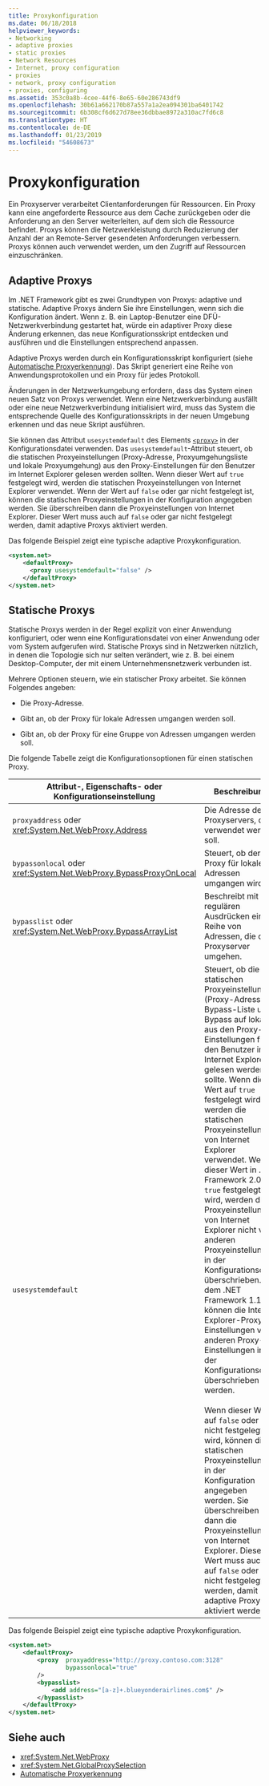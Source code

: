 ```yaml
---
title: Proxykonfiguration
ms.date: 06/18/2018
helpviewer_keywords:
- Networking
- adaptive proxies
- static proxies
- Network Resources
- Internet, proxy configuration
- proxies
- network, proxy configuration
- proxies, configuring
ms.assetid: 353c0a8b-4cee-44f6-8e65-60e286743df9
ms.openlocfilehash: 30b61a662170b87a557a1a2ea094301ba6401742
ms.sourcegitcommit: 6b308cf6d627d78ee36dbbae8972a310ac7fd6c8
ms.translationtype: HT
ms.contentlocale: de-DE
ms.lasthandoff: 01/23/2019
ms.locfileid: "54608673"
---
```

# <a name="proxy-configuration"></a>Proxykonfiguration
Ein Proxyserver verarbeitet Clientanforderungen für Ressourcen. Ein Proxy kann eine angeforderte Ressource aus dem Cache zurückgeben oder die Anforderung an den Server weiterleiten, auf dem sich die Ressource befindet. Proxys können die Netzwerkleistung durch Reduzierung der Anzahl der an Remote-Server gesendeten Anforderungen verbessern. Proxys können auch verwendet werden, um den Zugriff auf Ressourcen einzuschränken.  
  
## <a name="adaptive-proxies"></a>Adaptive Proxys  
 Im .NET Framework gibt es zwei Grundtypen von Proxys: adaptive und statische. Adaptive Proxys ändern Sie ihre Einstellungen, wenn sich die Konfiguration ändert. Wenn z. B. ein Laptop-Benutzer eine DFÜ-Netzwerkverbindung gestartet hat, würde ein adaptiver Proxy diese Änderung erkennen, das neue Konfigurationsskript entdecken und ausführen und die Einstellungen entsprechend anpassen.  
  
 Adaptive Proxys werden durch ein Konfigurationsskript konfiguriert (siehe [Automatische Proxyerkennung](../../../docs/framework/network-programming/automatic-proxy-detection.md)). Das Skript generiert eine Reihe von Anwendungsprotokollen und ein Proxy für jedes Protokoll.  
  
 Änderungen in der Netzwerkumgebung erfordern, dass das System einen neuen Satz von Proxys verwendet. Wenn eine Netzwerkverbindung ausfällt oder eine neue Netzwerkverbindung initialisiert wird, muss das System die entsprechende Quelle des Konfigurationsskripts in der neuen Umgebung erkennen und das neue Skript ausführen.  
  
 Sie können das Attribut `usesystemdefault` des Elements [`<proxy>`](../configure-apps/file-schema/network/proxy-element-network-settings.md) in der Konfigurationsdatei verwenden. Das `usesystemdefault`-Attribut steuert, ob die statischen Proxyeinstellungen (Proxy-Adresse, Proxyumgehungsliste und lokale Proxyumgehung) aus den Proxy-Einstellungen für den Benutzer im Internet Explorer gelesen werden sollten. Wenn dieser Wert auf `true` festgelegt wird, werden die statischen Proxyeinstellungen von Internet Explorer verwendet. Wenn der Wert auf `false` oder gar nicht festgelegt ist, können die statischen Proxyeinstellungen in der Konfiguration angegeben werden. Sie überschreiben dann die Proxyeinstellungen von Internet Explorer. Dieser Wert muss auch auf `false` oder gar nicht festgelegt werden, damit adaptive Proxys aktiviert werden.  
  
 Das folgende Beispiel zeigt eine typische adaptive Proxykonfiguration.  
  
```xml  
<system.net>  
    <defaultProxy>  
      <proxy usesystemdefault="false" />
    </defaultProxy>  
</system.net>  
```  
  
## <a name="static-proxies"></a>Statische Proxys  
 Statische Proxys werden in der Regel explizit von einer Anwendung konfiguriert, oder wenn eine Konfigurationsdatei von einer Anwendung oder vom System aufgerufen wird. Statische Proxys sind in Netzwerken nützlich, in denen die Topologie sich nur selten verändert, wie z. B. bei einem Desktop-Computer, der mit einem Unternehmensnetzwerk verbunden ist.  
  
 Mehrere Optionen steuern, wie ein statischer Proxy arbeitet. Sie können Folgendes angeben:  
  
-   Die Proxy-Adresse.  
  
-   Gibt an, ob der Proxy für lokale Adressen umgangen werden soll.  
  
-   Gibt an, ob der Proxy für eine Gruppe von Adressen umgangen werden soll.  
  
 Die folgende Tabelle zeigt die Konfigurationsoptionen für einen statischen Proxy.  
  
|Attribut-, Eigenschafts- oder Konfigurationseinstellung|Beschreibung|  
|--------------------------------------------------------|-----------------|  
|`proxyaddress` oder <xref:System.Net.WebProxy.Address>|Die Adresse des Proxyservers, der verwendet werden soll.|  
|`bypassonlocal` oder <xref:System.Net.WebProxy.BypassProxyOnLocal>|Steuert, ob der Proxy für lokale Adressen umgangen wird.|  
|`bypasslist` oder <xref:System.Net.WebProxy.BypassArrayList>|Beschreibt mit regulären Ausdrücken eine Reihe von Adressen, die den Proxyserver umgehen.|  
|`usesystemdefault`|Steuert, ob die statischen Proxyeinstellungen (Proxy-Adresse, Bypass-Liste und Bypass auf lokal) aus den Proxy-Einstellungen für den Benutzer im Internet Explorer gelesen werden sollte. Wenn dieser Wert auf `true` festgelegt wird, werden die statischen Proxyeinstellungen von Internet Explorer verwendet. Wenn dieser Wert in .NET Framework 2.0 auf `true` festgelegt wird, werden die Proxyeinstellungen von Internet Explorer nicht von anderen Proxyeinstellungen in der Konfigurationsdatei überschrieben. Auf dem .NET Framework 1.1 können die Internet Explorer-Proxy-Einstellungen von anderen Proxy-Einstellungen in der Konfigurationsdatei überschrieben werden.<br /><br /> Wenn dieser Wert auf `false` oder gar nicht festgelegt wird, können die statischen Proxyeinstellungen in der Konfiguration angegeben werden. Sie überschreiben dann die Proxyeinstellungen von Internet Explorer. Dieser Wert muss auch auf `false` oder gar nicht festgelegt werden, damit adaptive Proxys aktiviert werden.|  
  
 Das folgende Beispiel zeigt eine typische adaptive Proxykonfiguration.  
  
```xml  
<system.net>  
    <defaultProxy>  
        <proxy  proxyaddress="http://proxy.contoso.com:3128"  
                bypassonlocal="true"  
        />  
        <bypasslist>  
            <add address="[a-z]+.blueyonderairlines.com$" />  
        </bypasslist>  
    </defaultProxy>  
</system.net>  
```  
  
## <a name="see-also"></a>Siehe auch
- <xref:System.Net.WebProxy>
- <xref:System.Net.GlobalProxySelection>
- [Automatische Proxyerkennung](../../../docs/framework/network-programming/automatic-proxy-detection.md)
